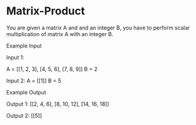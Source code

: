 # Matrix-Product

You are given a matrix A and and an integer B, you have to perform scalar multiplication of matrix A with an integer B.

Example Input

Input 1:

A = [[1, 2, 3],
[4, 5, 6],
[7, 8, 9]]
B = 2

Input 2:
A = [[1]]
B = 5


Example Output

Output 1:
[[2, 4, 6],
[8, 10, 12],
[14, 16, 18]]

Output 2:
[[5]]

